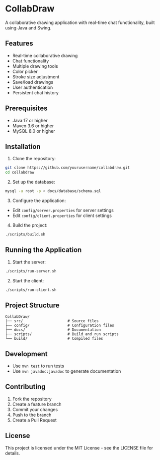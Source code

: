 # CollabDraw

A collaborative drawing application with real-time chat functionality, built using Java and Swing.

## Features

- Real-time collaborative drawing
- Chat functionality
- Multiple drawing tools
- Color picker
- Stroke size adjustment
- Save/load drawings
- User authentication
- Persistent chat history

## Prerequisites

- Java 17 or higher
- Maven 3.6 or higher
- MySQL 8.0 or higher

## Installation

1. Clone the repository:
```bash
git clone https://github.com/yourusername/collabdraw.git
cd collabdraw
```

2. Set up the database:
```bash
mysql -u root -p < docs/database/schema.sql
```

3. Configure the application:
- Edit `config/server.properties` for server settings
- Edit `config/client.properties` for client settings

4. Build the project:
```bash
./scripts/build.sh
```

## Running the Application

1. Start the server:
```bash
./scripts/run-server.sh
```

2. Start the client:
```bash
./scripts/run-client.sh
```

## Project Structure

```
CollabDraw/
├── src/                    # Source files
├── config/                 # Configuration files
├── docs/                   # Documentation
├── scripts/                # Build and run scripts
└── build/                  # Compiled files
```

## Development

- Use `mvn test` to run tests
- Use `mvn javadoc:javadoc` to generate documentation

## Contributing

1. Fork the repository
2. Create a feature branch
3. Commit your changes
4. Push to the branch
5. Create a Pull Request

## License

This project is licensed under the MIT License - see the LICENSE file for details.